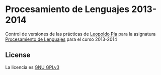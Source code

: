 # Procesamiento de Lenguajes 2013-2014

Control de versiones de las prácticas de [Leopoldo Pla](https://github.com/Lesbinary) para la asignatura [Procesamiento de Lenguajes](http://cv1.cpd.ua.es/ConsPlanesEstudio/cvFichaAsiEEES.asp?wCodEst=C203&wcodasi=34034&wLengua=C&scaca=2013-14) para el curso 2013-2014

## License
La licencia es [GNU GPLv3](http://www.gnu.org/licenses/gpl.txt)
